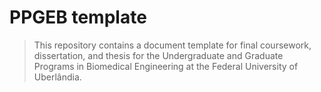 # PPGEB template

> This repository contains a document template for final coursework, dissertation, and thesis for the Undergraduate and Graduate Programs in Biomedical Engineering at the Federal University of Uberlândia.
